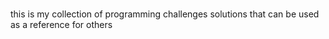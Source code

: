 #
this is my collection of programming challenges solutions 
that can be used as a reference for others
#
